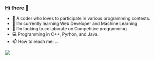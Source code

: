 ### Hi there 👋

- 🔭 A coder who loves to participate in various programming contests.
- 🌱 I’m currently learning Web Developer and Machine Learning
- 👯 I’m looking to collaborate on Competitive programming
- :computer: Programming in C++, Pyrhon, and Java.
- 📫 How to reach me: ...
<img src="https://github-readme-stats.vercel.app/api?username=Recedivies&theme=chartreuse-dark&show_icons=true">
